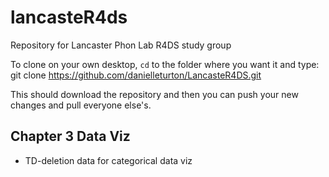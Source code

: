 # lancasteR4ds

Repository for Lancaster Phon Lab R4DS study group

To clone on your own desktop, `cd` to the folder where you want it and type:
    git clone https://github.com/danielleturton/LancasteR4DS.git
    
This should download the repository and then you can push your new changes and pull everyone else's.

## Chapter 3 Data Viz

* TD-deletion data for categorical data viz

